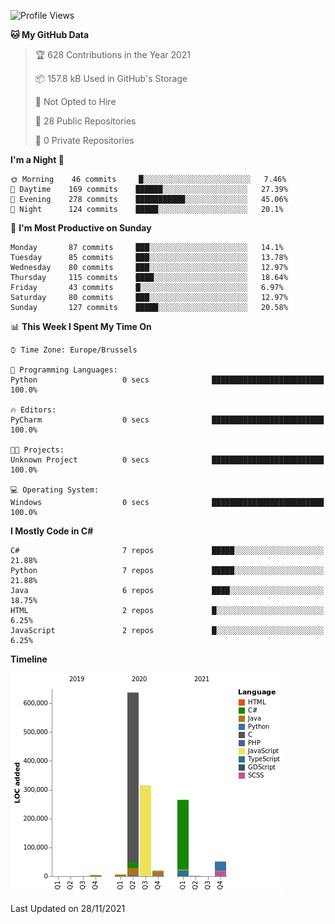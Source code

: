 <!--START_SECTION:waka-->
![Profile Views](http://img.shields.io/badge/Profile%20Views-56-blue)

**🐱 My GitHub Data** 

> 🏆 628 Contributions in the Year 2021
 > 
> 📦 157.8 kB Used in GitHub's Storage 
 > 
> 🚫 Not Opted to Hire
 > 
> 📜 28 Public Repositories 
 > 
> 🔑 0 Private Repositories  
 > 
**I'm a Night 🦉** 

```text
🌞 Morning    46 commits     █░░░░░░░░░░░░░░░░░░░░░░░░   7.46% 
🌆 Daytime    169 commits    ██████░░░░░░░░░░░░░░░░░░░   27.39% 
🌃 Evening    278 commits    ███████████░░░░░░░░░░░░░░   45.06% 
🌙 Night      124 commits    █████░░░░░░░░░░░░░░░░░░░░   20.1%

```
📅 **I'm Most Productive on Sunday** 

```text
Monday       87 commits     ███░░░░░░░░░░░░░░░░░░░░░░   14.1% 
Tuesday      85 commits     ███░░░░░░░░░░░░░░░░░░░░░░   13.78% 
Wednesday    80 commits     ███░░░░░░░░░░░░░░░░░░░░░░   12.97% 
Thursday     115 commits    ████░░░░░░░░░░░░░░░░░░░░░   18.64% 
Friday       43 commits     █░░░░░░░░░░░░░░░░░░░░░░░░   6.97% 
Saturday     80 commits     ███░░░░░░░░░░░░░░░░░░░░░░   12.97% 
Sunday       127 commits    █████░░░░░░░░░░░░░░░░░░░░   20.58%

```


📊 **This Week I Spent My Time On** 

```text
⌚︎ Time Zone: Europe/Brussels

💬 Programming Languages: 
Python                   0 secs              █████████████████████████   100.0%

🔥 Editors: 
PyCharm                  0 secs              █████████████████████████   100.0%

🐱‍💻 Projects: 
Unknown Project          0 secs              █████████████████████████   100.0%

💻 Operating System: 
Windows                  0 secs              █████████████████████████   100.0%

```

**I Mostly Code in C#** 

```text
C#                       7 repos             █████░░░░░░░░░░░░░░░░░░░░   21.88% 
Python                   7 repos             █████░░░░░░░░░░░░░░░░░░░░   21.88% 
Java                     6 repos             ████░░░░░░░░░░░░░░░░░░░░░   18.75% 
HTML                     2 repos             █░░░░░░░░░░░░░░░░░░░░░░░░   6.25% 
JavaScript               2 repos             █░░░░░░░░░░░░░░░░░░░░░░░░   6.25%

```


**Timeline**

![Chart not found](https://raw.githubusercontent.com/Arafa42/Arafa42/main/charts/bar_graph.png) 


 Last Updated on 28/11/2021
<!--END_SECTION:waka-->


<!-- 
[![Hits](https://hits.seeyoufarm.com/api/count/incr/badge.svg?url=https%3A%2F%2Fgithub.com%2FArafa42&count_bg=%23455AF3&title_bg=%23262D3B&icon=github.svg&icon_color=%23588EF7&title=visitors&edge_flat=false)](https://hits.seeyoufarm.com)
 -->
